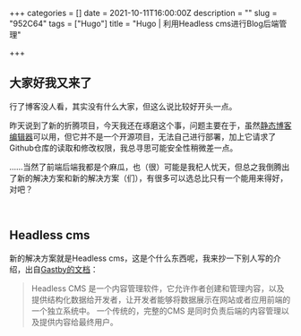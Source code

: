 +++
categories = []
date = 2021-10-11T16:00:00Z
description = ""
slug = "952C64"
tags = ["Hugo"]
title = "Hugo | 利用Headless cms进行Blog后端管理"

+++
## 大家好我又来了

行了博客没人看，其实没有什么大家，但这么说比较好开头一点。

昨天说到了新的折腾项目，今天我还在琢磨这个事，问题主要在于，虽然[静态博客编辑器](https://jingtaiboke.com/)可以用，但它并不是一个开源项目，无法自己进行部署，加上它请求了Github仓库的读取和修改权限，我总寻思可能安全性稍微差一点。

……当然了前端后端我都是个麻瓜，也（很）可能是我杞人忧天，但总之我倒腾出了新的解决方案和新的解决方案（们），有很多可以选总比只有一个能用来得好，对吧？

<br>

## Headless cms

新的解决方案就是Headless cms，这是个什么东西呢，我来抄一下别人写的介绍，出自[Gastby的文档](https://www.gatsbyjs.cn/docs/headless-cms)：

> Headless CMS 是一个内容管理软件，它允许作者创建和管理内容，以及提供结构化数据给开发者，让开发者能够将数据展示在网站或者应用前端的一个独立系统中。 一个传统的，完整的CMS 是同时负责后端的内容管理以及提供内容给最终用户。